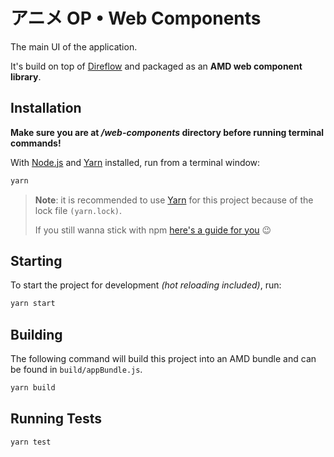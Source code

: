 # アニメ OP • Web Components

The main UI of the application.

It's build on top of [Direflow](https://direflow.io/) and packaged as an **AMD web component library**.

## Installation

**Make sure you are at _/web-components_ directory before running terminal commands!**

With [Node.js](https://nodejs.org/en/) and [Yarn](https://yarnpkg.com/) installed, run from a terminal window:

```bash
yarn
```

> **Note**: it is recommended to use [Yarn](https://yarnpkg.com/) for this project because of the lock file `(yarn.lock)`.
>
> If you still wanna stick with npm [here's a guide for you](https://classic.yarnpkg.com/en/docs/migrating-from-npm/) 😉

## Starting

To start the project for development _(hot reloading included)_, run:

```bash
yarn start
```

## Building

The following command will build this project into an AMD bundle and can be found in `build/appBundle.js`.

```bash
yarn build
```

## Running Tests

```bash
yarn test
```
